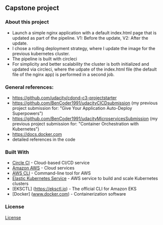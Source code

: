 ## Capstone project

### About this project
- Launch a simple nginx application with a default index.html page that is updated as part of the pipeline. V1: Before the update, V2: After the update.
- I chose a rolling deployment strategy, where I update the image for the previous kubernetes cluster.
- The pipeline is built with circleci
- For simplicity and better scalability the cluster is both initialized and updated via circleci, where the udpate of the index.html file (the default file of the nginx app) is performed in a second job.

### General references:
- https://github.com/udacity/cdond-c3-projectstarter 
- https://github.com/BenCoder1991/udacityCICDsubmission (my previous project submission for: "Give Your Application Auto-Deploy Superpowers")
- https://github.com/BenCoder1991/udacityMicroservicesSubmission (my previous project submission for: "Container Orchestration with Kubernetes")
- https://docs.docker.com
- detailed references in the code


### Built With
- [Circle CI](www.circleci.com) - Cloud-based CI/CD service
- [Amazon AWS](https://aws.amazon.com/) - Cloud services
- [AWS CLI](https://aws.amazon.com/cli/) - Command-line tool for AWS
- [Elastic Kubernetes Service](https://aws.amazon.com/eks/) - AWS service to build and scale Kubernetes clusters
- [EKSCTL] (https://eksctl.io) - The official CLI for Amazon EKS
- [Docker] (www.docker.com) - Containerization software


### License
[License](LICENSE.md)
